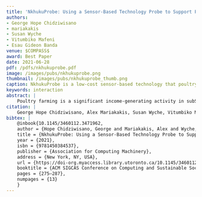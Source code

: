 ```yaml
---
title: 'NkhukuProbe: Using a Sensor-Based Technology Probe to Support Poultry Farming Activities in Malawi'
authors: 
- George Hope Chidziwisano
- mariakakis
- Susan Wyche
- Vitumbiko Mafeni
- Esau Gideon Banda
venue: $COMPASS$
award: Best Paper
date: 2021-06-28
pdf: /pdfs/nkhukuprobe.pdf
image: /images/pubs/nkhukuprobe.png
thumbnail: /images/pubs/nkhukuprobe_thumb.png
caption: NkhukuProbe is a low-cost sensor-based technology that poultry farmers can interact with via USSD to monitor and adjust chicken coop conditions.
keywords: interaction
abstract: |
    Poultry farming is a significant income-generating activity in subSaharan African (SSA) households. Poultry farmers frequently have to overcome extreme environmental conditions to maintain their chickens’ wellbeing. Prior research has proposed automating poultry farming activities to control environmental conditions (e.g., temperature and humidity). However, these interventions have never been implemented, in this context, to understand how they would work and participants’ perceptions. Further, chicken coops in SSA have different configurations that would make technology automation difficult. To explore how technology can be used to address this problem, we worked with local collaborators to design and deploy “NkhukuProbe”—a low-cost sensor-based technology that poultry farmers can interact with via USSD (Unstructured Supplementary Service Data) to monitor and adjust chicken coop conditions. First, we conducted a review of related work on poultry farming in SSA and a pilot study with poultry farming experts. Findings from this work guided the design of NkhukuProbe. Then, we deployed NkhukuProbe in 15 Malawian households for one month. The goals of our deployment were to understand participants’ experiences using NkhukuProbe and to learn about other ways of using sensors in this context. To achieve these goals, we used interview, diary, observation and data logging to collect data throughout the deployment. Our findings suggest that a technology probe’s approach unveiled different opportunities for using sensors to support poultry farming in SSA. Further, NkhukuProbe motivated participants to think of other ways of using sensors. We present design implications based on these findings and offer new perspectives on the role of technology in supporting poultry farming activities.
citation: |
    George Hope Chidziwisano, Alex Mariakakis, Susan Wyche, Vitumbiko Mafeni, and Esau Gideon Banda. 2021. NkhukuProbe: Using a Sensor-Based Technology Probe to Support Poultry Farming Activities in Malawi. ACM SIGCAS Conference on Computing and Sustainable Societies. Association for Computing Machinery, New York, NY, USA, 275–287. DOI:https://doi-org.myaccess.library.utoronto.ca/10.1145/3460112.3471962
bibtex: |
    @inbook{10.1145/3460112.3471962,
    author = {Hope Chidziwisano, George and Mariakakis, Alex and Wyche, Susan and Mafeni, Vitumbiko and Gideon Banda, Esau},
    title = {NkhukuProbe: Using a Sensor-Based Technology Probe to Support Poultry Farming Activities in Malawi},
    year = {2021},
    isbn = {9781450384537},
    publisher = {Association for Computing Machinery},
    address = {New York, NY, USA},
    url = {https://doi-org.myaccess.library.utoronto.ca/10.1145/3460112.3471962},
    booktitle = {ACM SIGCAS Conference on Computing and Sustainable Societies},
    pages = {275–287},
    numpages = {13}
    }
---
```

